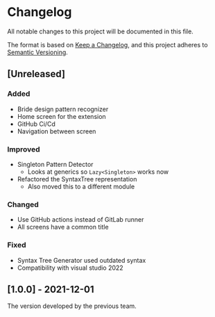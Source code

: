 # Changelog

All notable changes to this project will be documented in this file.

The format is based on [Keep a Changelog](https://keepachangelog.com/en/1.0.0/), and this project adheres
to [Semantic Versioning](https://semver.org/spec/v2.0.0.html).

## [Unreleased]

### Added

- Bride design pattern recognizer
- Home screen for the extension
- GitHub Ci/Cd
- Navigation between screen

### Improved

- Singleton Pattern Detector
    - Looks at generics so `Lazy<Singleton>` works now
- Refactored the SyntaxTree representation
    - Also moved this to a different module

### Changed

- Use GitHub actions instead of GitLab runner
- All screens have a common title

### Fixed

- Syntax Tree Generator used outdated syntax
- Compatibility with visual studio 2022

## [1.0.0] - 2021-12-01

The version developed by the previous team.
